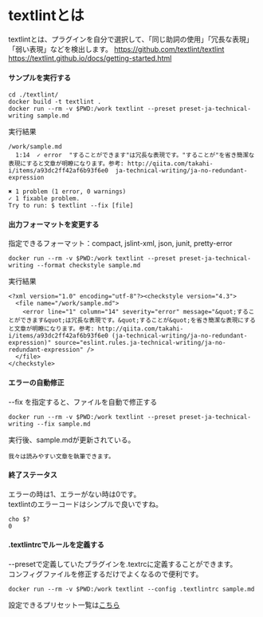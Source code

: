 # textlintとは
textlintとは、プラグインを自分で選択して、「同じ助詞の使用」「冗長な表現」「弱い表現」などを検出します。
https://github.com/textlint/textlint
https://textlint.github.io/docs/getting-started.html

#### サンプルを実行する

```
cd ./textlint/
docker build -t textlint .
docker run --rm -v $PWD:/work textlint --preset preset-ja-technical-writing sample.md
```
実行結果
```
/work/sample.md
  1:14  ✓ error  "することができます"は冗長な表現です。"することが"を省き簡潔な表現にすると文章が明瞭になります。参考: http://qiita.com/takahi-i/items/a93dc2ff42af6b93f6e0  ja-technical-writing/ja-no-redundant-expression

✖ 1 problem (1 error, 0 warnings)
✓ 1 fixable problem.
Try to run: $ textlint --fix [file]
```

#### 出力フォーマットを変更する
指定できるフォーマット：compact, jslint-xml, json, junit, pretty-error

```
docker run --rm -v $PWD:/work textlint --preset preset-ja-technical-writing --format checkstyle sample.md
```
実行結果
```
<?xml version="1.0" encoding="utf-8"?><checkstyle version="4.3">
  <file name="/work/sample.md">
    <error line="1" column="14" severity="error" message="&quot;することができます&quot;は冗長な表現です。&quot;することが&quot;を省き簡潔な表現にすると文章が明瞭になります。参考: http://qiita.com/takahi-i/items/a93dc2ff42af6b93f6e0 (ja-technical-writing/ja-no-redundant-expression)" source="eslint.rules.ja-technical-writing/ja-no-redundant-expression" />
  </file>
</checkstyle>
```
#### エラーの自動修正
--fix を指定すると、ファイルを自動で修正する  
```
docker run --rm -v $PWD:/work textlint --preset preset-ja-technical-writing --fix sample.md
```
実行後、sample.mdが更新されている。
```
我々は読みやすい文章を執筆できます。
```

#### 終了ステータス

エラーの時は1、エラーがない時は0です。  
textlintのエラーコードはシンプルで良いですね。  
```
cho $?
0
```

#### .textlintrcでルールを定義する
--presetで定義していたプラグインを.textrcに定義することができます。  
コンフィグファイルを修正するだけでよくなるので便利です。  
```
docker run --rm -v $PWD:/work textlint --config .textlintrc sample.md
```

設定できるプリセット一覧は[こちら](https://github.com/textlint/textlint/wiki/Collection-of-textlint-rule#rule-presets-japanese)  
